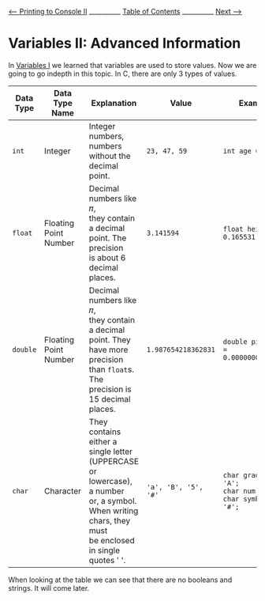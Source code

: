 
[⟵ Printing to Console II](Printing_II.md) __________ [Table of Contents](README.mb) __________ [Next ⟶](next.md)

# Variables II: Advanced Information

In [Variables I](Variables_I.md) we learned that variables are used to store values. Now
 we are going to go indepth in this topic. In C, there are only 3 types of values.

| Data Type | Data Type Name | Explanation | Value | Example |
| --------- | -------------- | ----------- | ----- | ------- |
| `int` | Integer |Integer numbers, numbers without the <br>decimal point. | `23, 47, 59` | `int age = 18;` |
| `float` | Floating Point Number | Decimal numbers like 𝜋,<br> they contain a decimal point. The precision <br>is about 6 decimal places. | `3.141594` | `float height = 0.165531;` |
| `double` | Floating Point Number | Decimal numbers like 𝜋,<br> they contain a decimal point. They <br>have more precision than `float`s.<br> The precision is 15 decimal places. | `1.987654218362831` | `double picometer = 0.0000000000001;` |
| `char` | Character | They contains either a single letter <br>(UPPERCASE or lowercase), a number<br> or, a symbol.<br> When writing chars, they must <br>be enclosed in single quotes ' '. | `'a', 'B', '5', '#'` | `char grade = 'A';`<br>`char num = '5';`<br>`char symbol = '#';` |

When looking at the table we can see that there are no booleans and strings. It will come later.


